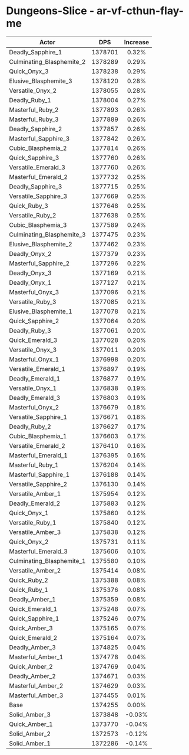 # Dungeons-Slice - ar-vf-cthun-flay-me
| Actor | DPS | Increase |
|---|:---:|:---:|
|Deadly_Sapphire_1|1378701|0.32%|
|Culminating_Blasphemite_2|1378289|0.29%|
|Quick_Onyx_3|1378238|0.29%|
|Elusive_Blasphemite_3|1378120|0.28%|
|Versatile_Onyx_2|1378055|0.28%|
|Deadly_Ruby_1|1378004|0.27%|
|Masterful_Ruby_2|1377893|0.26%|
|Masterful_Ruby_3|1377889|0.26%|
|Deadly_Sapphire_2|1377857|0.26%|
|Masterful_Sapphire_3|1377842|0.26%|
|Cubic_Blasphemia_2|1377814|0.26%|
|Quick_Sapphire_3|1377760|0.26%|
|Versatile_Emerald_3|1377760|0.26%|
|Masterful_Emerald_2|1377732|0.25%|
|Deadly_Sapphire_3|1377715|0.25%|
|Versatile_Sapphire_3|1377669|0.25%|
|Quick_Ruby_3|1377648|0.25%|
|Versatile_Ruby_2|1377638|0.25%|
|Cubic_Blasphemia_3|1377589|0.24%|
|Culminating_Blasphemite_3|1377475|0.23%|
|Elusive_Blasphemite_2|1377462|0.23%|
|Deadly_Onyx_2|1377379|0.23%|
|Masterful_Sapphire_2|1377296|0.22%|
|Deadly_Onyx_3|1377169|0.21%|
|Deadly_Onyx_1|1377127|0.21%|
|Masterful_Onyx_3|1377096|0.21%|
|Versatile_Ruby_3|1377085|0.21%|
|Elusive_Blasphemite_1|1377078|0.21%|
|Quick_Sapphire_2|1377064|0.20%|
|Deadly_Ruby_3|1377061|0.20%|
|Quick_Emerald_3|1377028|0.20%|
|Versatile_Onyx_3|1377011|0.20%|
|Masterful_Onyx_1|1376998|0.20%|
|Versatile_Emerald_1|1376897|0.19%|
|Deadly_Emerald_1|1376877|0.19%|
|Versatile_Onyx_1|1376838|0.19%|
|Deadly_Emerald_3|1376803|0.19%|
|Masterful_Onyx_2|1376679|0.18%|
|Versatile_Sapphire_1|1376671|0.18%|
|Deadly_Ruby_2|1376627|0.17%|
|Cubic_Blasphemia_1|1376603|0.17%|
|Versatile_Emerald_2|1376410|0.16%|
|Masterful_Emerald_1|1376395|0.16%|
|Masterful_Ruby_1|1376204|0.14%|
|Masterful_Sapphire_1|1376188|0.14%|
|Versatile_Sapphire_2|1376130|0.14%|
|Versatile_Amber_1|1375954|0.12%|
|Deadly_Emerald_2|1375883|0.12%|
|Quick_Onyx_1|1375860|0.12%|
|Versatile_Ruby_1|1375840|0.12%|
|Versatile_Amber_3|1375838|0.12%|
|Quick_Onyx_2|1375731|0.11%|
|Masterful_Emerald_3|1375606|0.10%|
|Culminating_Blasphemite_1|1375580|0.10%|
|Versatile_Amber_2|1375414|0.08%|
|Quick_Ruby_2|1375388|0.08%|
|Quick_Ruby_1|1375376|0.08%|
|Deadly_Amber_1|1375359|0.08%|
|Quick_Emerald_1|1375248|0.07%|
|Quick_Sapphire_1|1375246|0.07%|
|Quick_Amber_3|1375165|0.07%|
|Quick_Emerald_2|1375164|0.07%|
|Deadly_Amber_3|1374825|0.04%|
|Masterful_Amber_1|1374778|0.04%|
|Quick_Amber_2|1374769|0.04%|
|Deadly_Amber_2|1374671|0.03%|
|Masterful_Amber_2|1374629|0.03%|
|Masterful_Amber_3|1374455|0.01%|
|Base|1374255|0.00%|
|Solid_Amber_3|1373848|-0.03%|
|Quick_Amber_1|1373770|-0.04%|
|Solid_Amber_2|1372573|-0.12%|
|Solid_Amber_1|1372286|-0.14%|
